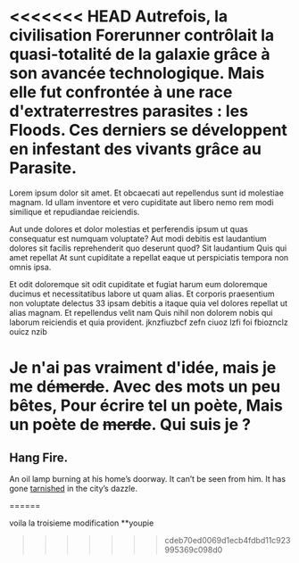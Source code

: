 <<<<<<< HEAD
Autrefois, la civilisation Forerunner contrôlait la quasi-totalité de la galaxie grâce à son avancée technologique. 
Mais elle fut confrontée à une race d'extraterrestres parasites : les Floods. 
Ces derniers se développent en infestant des vivants grâce au Parasite.
=======
Lorem ipsum dolor sit amet. Et obcaecati aut repellendus sunt id molestiae magnam. Id ullam inventore et vero cupiditate aut libero nemo rem modi similique et repudiandae reiciendis.

Aut unde dolores et dolor molestias et perferendis ipsum ut quas consequatur est numquam voluptate? Aut modi debitis est laudantium dolores sit facilis reprehenderit quo deserunt quod? Sit laudantium Quis qui amet repellat At sunt cupiditate a repellat eaque ut perspiciatis tempora non omnis ipsa.

Et odit doloremque sit odit cupiditate et fugiat harum eum doloremque ducimus et necessitatibus labore ut quam alias. Et corporis praesentium non voluptate delectus 33 ipsam debitis a itaque quia vel dolores repellat ut alias magnam. Et repellendus velit nam Quis nihil non dolorem nobis qui laborum reiciendis et quia provident. jknzfiuzbcf zefn ciuoz lzfi foi fbioznclz ouicz nzib

Je n'ai pas vraiment d'idée, mais je me dé~~merde~~.
Avec des mots un peu bêtes,
Pour écrire tel un **poète**,
Mais un poète de ~~merde~~.
Qui suis je ? 
======

## Hang Fire.
An oil lamp burning at his home’s doorway.
It can’t be seen from him.
It has gone [tarnished](https://medium.com/3-lines-story/hang-fire-fe4868364805) in the city’s dazzle.

======

voila la troisieme modification **youpie
>>>>>>> cdeb70ed0069d1ecb4fdbd11c923995369c098d0
